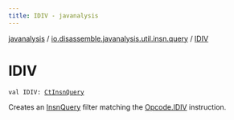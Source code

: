 ```yaml
---
title: IDIV - javanalysis
---
```


[javanalysis](../index.html) / [io.disassemble.javanalysis.util.insn.query](index.html) / [IDIV](./-i-d-i-v.html)

# IDIV

`val IDIV: `[`CtInsnQuery`](-ct-insn-query/index.html)

Creates an [InsnQuery](-insn-query/index.html) filter matching the [Opcode.IDIV](#) instruction.

